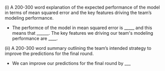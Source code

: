 (i) A 200-300 word explanation of the expected performance of the model in terms of mean
squared error and the key features driving the team’s modeling performance.

- The performce of the model in mean squared error is _____ and this means that ______. The key features we driving our team's modeling performance are ____.


(ii) A 200-300 word summary outlining the team’s intended strategy to improve the predictions
for the final round.

- We can improve our predictions for the final round by ___
